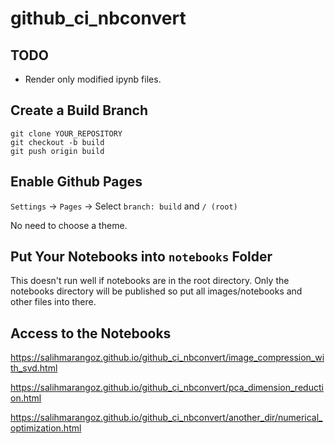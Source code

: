 # github_ci_nbconvert

## TODO

- Render only modified ipynb files.

  

## Create a Build Branch

```
git clone YOUR_REPOSITORY
git checkout -b build
git push origin build
```



## Enable Github Pages

`Settings` -> `Pages` -> Select `branch: build` and `/ (root)`

No need to choose a theme.



## Put Your Notebooks into `notebooks` Folder

This doesn't run well if notebooks are in the root directory. Only the notebooks directory will be published so put all images/notebooks and other files into there.



## Access to the Notebooks

https://salihmarangoz.github.io/github_ci_nbconvert/image_compression_with_svd.html

https://salihmarangoz.github.io/github_ci_nbconvert/pca_dimension_reduction.html

https://salihmarangoz.github.io/github_ci_nbconvert/another_dir/numerical_optimization.html
